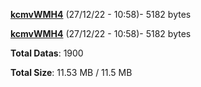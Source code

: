 [**kcmvWMH4**](/data/kcmvWMH4.txt) (27/12/22 - 10:58)- 5182 bytes

[**kcmvWMH4**](/data/kcmvWMH4.txt) (27/12/22 - 10:58)- 5182 bytes

**Total Datas**: 1900

**Total Size**: 11.53 MB / 11.5 MB